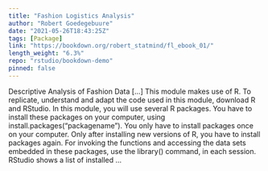 ```yaml
---
title: "Fashion Logistics Analysis"
author: "Robert Goedegebuure"
date: "2021-05-26T18:43:25Z"
tags: [Package]
link: "https://bookdown.org/robert_statmind/fl_ebook_01/"
length_weight: "6.3%"
repo: "rstudio/bookdown-demo"
pinned: false
---
```


Descriptive Analysis of Fashion Data [...] This module makes use of R. To replicate, understand and adapt the code used in this module, download R and RStudio. In this module, you will use several R packages. You have to install these packages on your computer, using install.packages(“packagename”). You only have to install packages once on your computer. Only after installing new versions of R, you have to install packages again. For invoking the functions and accessing the data sets embedded in these packages, use the library() command, in each session. RStudio shows a list of installed ...
